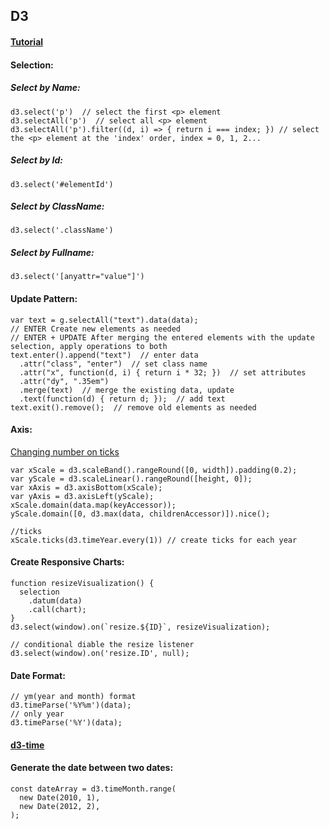 ## **D3**
#### **[Tutorial](http://www.tutorialsteacher.com/d3js)**  
#### **Selection**:  
##### Select by Name:  
```
d3.select('p')  // select the first <p> element
d3.selectAll('p')  // select all <p> element
d3.selectAll('p').filter((d, i) => { return i === index; }) // select the <p> element at the 'index' order, index = 0, 1, 2...
```
##### Select by Id:  
```
d3.select('#elementId')
```
##### Select by ClassName:  
```
d3.select('.className')
```
##### Select by Fullname:  
```
d3.select('[anyattr="value"]')
```
#### **Update Pattern**:  
```
var text = g.selectAll("text").data(data);
// ENTER Create new elements as needed
// ENTER + UPDATE After merging the entered elements with the update selection, apply operations to both
text.enter().append("text")  // enter data
  .attr("class", "enter")  // set class name
  .attr("x", function(d, i) { return i * 32; })  // set attributes
  .attr("dy", ".35em")
  .merge(text)  // merge the existing data, update
  .text(function(d) { return d; });  // add text
text.exit().remove();  // remove old elements as needed
```
#### **Axis**:  
[Changing number on ticks](http://www.d3noob.org/2016/08/changing-number-of-ticks-on-axis-in.html)
```
var xScale = d3.scaleBand().rangeRound([0, width]).padding(0.2);
var yScale = d3.scaleLinear().rangeRound([height, 0]);
var xAxis = d3.axisBottom(xScale);
var yAxis = d3.axisLeft(yScale);
xScale.domain(data.map(keyAccessor));
yScale.domain([0, d3.max(data, childrenAccessor)]).nice();

//ticks
xScale.ticks(d3.timeYear.every(1)) // create ticks for each year
```
#### **Create Responsive Charts**:  
```
function resizeVisualization() {
  selection
    .datum(data)
    .call(chart);
}
d3.select(window).on(`resize.${ID}`, resizeVisualization);

// conditional diable the resize listener
d3.select(window).on('resize.ID', null);
```
#### **Date Format**:  
```
// ym(year and month) format
d3.timeParse('%Y%m')(data);
// only year
d3.timeParse('%Y')(data);
```
#### **[d3-time](https://github.com/d3/d3-time)**
#### **Generate the date between two dates:**
```
const dateArray = d3.timeMonth.range(
  new Date(2010, 1),
  new Date(2012, 2),
);
```
